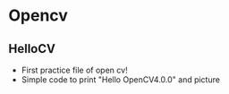 # Opencv
## HelloCV
- First practice file of open cv!
- Simple code to print "Hello OpenCV4.0.0" and picture
